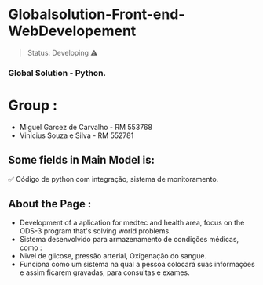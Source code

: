 <h1>Globalsolution-Front-end-WebDevelopement</h1>

> Status: Developing ⚠️

### Global Solution - Python.
# Group : 

+ Miguel Garcez de Carvalho - RM 553768
+ Vinicius Souza e Silva - RM 552781

## Some fields in Main Model is:

:white_check_mark: Código de python com integração, sistema de monitoramento.


## About the Page : 

* Development of a aplication for medtec and health area, focus on the ODS-3 program that's solving world problems.
* Sistema desenvolvido para armazenamento de condições médicas, como :
* Nivel de glicose, pressão arterial, Oxigenação do sangue.
* Funciona como um sistema na qual a pessoa colocará suas informações e assim ficarem gravadas, para consultas e exames.

